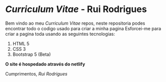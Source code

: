 # *Curriculum Vitae* - Rui Rodrigues

Bem vindo ao meu *Curriculum Vitae* repos, neste repositoria podes encontrar todo o codigo usado para criar a minha pagina
Esforcei-me para criar a pagina toda usando as seguintes tecnologias:
1. HTML 5
2. CSS 3
3. Bootstrap 5 (Beta)

**O site é hospedado através do netlify**

Cumprimentos,
*Rui Rodrigues*
